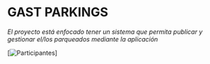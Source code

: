 # GAST PARKINGS

_El proyecto está enfocado tener  un sistema que permita publicar y gestionar el/los parqueados mediante la aplicación_

[![Participantes](https://drive.google.com/file/d/1JK_M_uCedBdwb7mCMvUT-SX581OkSXHX/view?usp=sharing)]